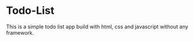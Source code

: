 # Todo-List
This is a simple todo list app build with html, css and javascript without any framework.
